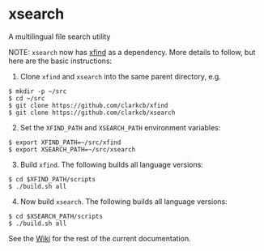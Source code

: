 # xsearch

A multilingual file search utility

NOTE: `xsearch` now has [xfind](https://github.com/clarkcb/xfind) as a dependency. More details to follow, but here are the basic instructions:

1. Clone `xfind` and `xsearch` into the same parent directory, e.g.

```
$ mkdir -p ~/src
$ cd ~/src
$ git clone https://github.com/clarkcb/xfind
$ git clone https://github.com/clarkcb/xsearch
```

2. Set the `XFIND_PATH` and `XSEARCH_PATH` environment variables:

```
$ export XFIND_PATH=~/src/xfind
$ export XSEARCH_PATH=~/src/xsearch
```

3. Build `xfind`. The following builds all language versions:

```
$ cd $XFIND_PATH/scripts
$ ./build.sh all
```

4. Now build `xsearch`. The following builds all language versions:

```
$ cd $XSEARCH_PATH/scripts
$ ./build.sh all
```

See the [Wiki](https://github.com/clarkcb/xsearch/wiki) for the rest of the current documentation.

